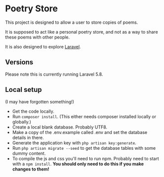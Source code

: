 # Poetry Store

This project is designed to allow a user to store copies of poems.

It is supposed to act like a personal poetry store, and not as a way to share these poems with other people.

It is also designed to explore [Laravel](/readme-laravel.md).

## Versions
Please note this is currently running Laravel 5.8.

## Local setup

(I may have forgotten something!)

- Get the code locally.
- Run `composer install`. (This either needs composer installed locally or globally.)
- Create a local blank database. Probably UTF8.
- Make a copy of the .env.example called .env and set the database details in there.
- Generate the application key with `php artisan key:generate`.
- Run `php artisan migrate --seed` to get the database tables with some dummy content.
- To compile the js and css you'll need to run npm. Probably need to start with a `npm install`. **You should only need to do this if you make changes to them!**
